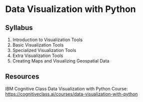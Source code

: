 # Data Visualization with Python

## Syllabus
1) Introduction to Visualization Tools
2) Basic Visualization Tools
3) Specialized Visualization Tools
4) Extra Visualization Tools
5) Creating Maps and Visualizing Geospatial Data

## Resources
IBM Cognitive Class Data Visualization with Python Course: https://cognitiveclass.ai/courses/data-visualization-with-python
